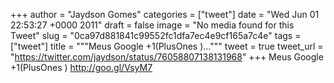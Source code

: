 
+++
author = "Jaydson Gomes"
categories = ["tweet"]
date = "Wed Jun 01 22:53:27 +0000 2011"
draft = false
image = "No media found for this Tweet"
slug = "0ca97d881841c99552fc1dfa7ec4e9cf165a7c4e"
tags = ["tweet"]
title = """Meus Google +1(PlusOnes )..."""
tweet = true
tweet_url = "https://twitter.com/jaydson/status/76058807138131968"
+++
Meus Google +1(PlusOnes ) http://goo.gl/VsyM7
